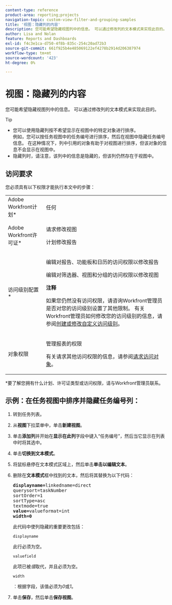 ```yaml
---
content-type: reference
product-area: reporting;projects
navigation-topic: custom-view-filter-and-grouping-samples
title: '视图：隐藏列的内容'
description: 您可能希望隐藏视图列中的信息。 可以通过修改列的文本模式来实现此目的。
author: Lisa and Nolan
feature: Reports and Dashboards
exl-id: f4c3e1ca-d750-4f8b-835c-254c20ad72b3
source-git-commit: 661f925b4e485069122ef4278b2914d206387974
workflow-type: tm+mt
source-wordcount: '423'
ht-degree: 0%

---
```


# 视图：隐藏列的内容

您可能希望隐藏视图列中的信息。 可以通过修改列的文本模式来实现此目的。

>[!TIP]
>
>* 您可以使用隐藏列按不希望显示在视图中的特定对象进行排序。\
>  例如，您可以按任务视图中的任务编号进行排序，然后在视图中隐藏任务编号信息。 在这种情况下，列中引用的对象有助于对视图进行排序，但该对象的信息不会显示在视图中。
>* 隐藏列时，请注意，该列中的信息是隐藏的，但该列仍然存在于视图中。
>

## 访问要求

您必须具有以下权限才能执行本文中的步骤：

<table style="table-layout:auto"> 
 <col> 
 <col> 
 <tbody> 
  <tr> 
   <td role="rowheader">Adobe Workfront计划*</td> 
   <td> <p>任何</p> </td> 
  </tr> 
  <tr> 
   <td role="rowheader">Adobe Workfront许可证*</td> 
   <td> <p>请求修改视图 </p>
   <p>计划修改报告</p> </td> 
  </tr> 
  <tr> 
   <td role="rowheader">访问级别配置*</td> 
   <td> <p>编辑对报告、功能板和日历的访问权限以修改报告</p> <p>编辑对筛选器、视图和分组的访问权限以修改视图</p> <p><b>注释</b>

如果您仍然没有访问权限，请咨询Workfront管理员是否对您的访问级别设置了其他限制。 有关Workfront管理员如何修改您的访问级别的信息，请参阅<a href="../../../administration-and-setup/add-users/configure-and-grant-access/create-modify-access-levels.md" class="MCXref xref">创建或修改自定义访问级别</a>。</p> </td>
</tr> 
  <tr> 
   <td role="rowheader">对象权限</td> 
   <td> <p>管理报表的权限</p> <p>有关请求其他访问权限的信息，请参阅<a href="../../../workfront-basics/grant-and-request-access-to-objects/request-access.md" class="MCXref xref">请求访问对象</a>。</p> </td> 
  </tr> 
 </tbody> 
</table>

&#42;要了解您拥有什么计划、许可证类型或访问权限，请与Workfront管理员联系。

## 示例：在任务视图中排序并隐藏任务编号列：

1. 转到任务列表。
1. 从&#x200B;**视图**&#x200B;下拉菜单中，单击&#x200B;**新建视图**。

1. 单击&#x200B;**添加列**&#x200B;并开始在&#x200B;**显示在此列**&#x200B;字段中键入“任务编号”，然后当它显示在列表中时将其选中。

1. 单击&#x200B;**切换到文本模式**。
1. 将鼠标悬停在文本模式区域上，然后单击&#x200B;**单击以编辑文本**。
1. 删除在&#x200B;**文本模式**&#x200B;框中找到的文本，然后将其替换为以下代码：

   <pre><strong>displayname=</strong>linkedname=direct<br>querysort=taskNumber<br>sortOrder=1<br>sortType=asc<br>textmode=true<br><strong>value=</strong>valueformat=int<br><strong>width=0</strong></pre>此代码中使列隐藏的重要更改包括：

   ```
   displayname
   ```

   此行必须为空。

   ```
   valuefield
   ```

   此项已被&#x200B;*值*&#x200B;取代，并且必须为空。

   ```
   width
   ```

   ：根据字段，该值必须为&#x200B;*0*&#x200B;或&#x200B;*1*。

1. 单击&#x200B;**保存**，然后单击&#x200B;**保存视图**。
